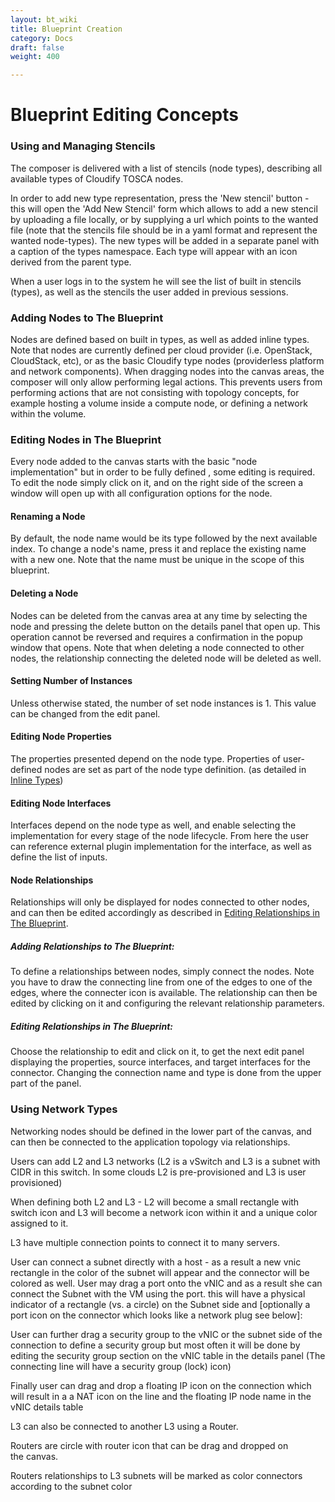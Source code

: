 ```yaml
---
layout: bt_wiki
title: Blueprint Creation
category: Docs
draft: false
weight: 400

---
```

# Blueprint Editing Concepts  

### Using and Managing Stencils 
The composer is delivered with a list of stencils (node types), describing all available types of Cloudify TOSCA
nodes.
 
In order to add new type representation, press the 'New stencil' button - this will open the 'Add New Stencil' form which allows to add a new
stencil by uploading a file locally, or by supplying a url which points to the wanted file (note that the stencils file should be in a yaml format and represent the wanted node-types).
The new types will be added in a separate panel with a caption of the types namespace. 
Each type will appear with an icon derived from the parent type.

When a user logs in to the system he will see the list of built in stencils (types), as well as the
stencils the user added in previous sessions.

### Adding Nodes to The Blueprint
Nodes are defined based on built in types, as well as added inline types. 
Note that nodes are currently defined per cloud provider (i.e. OpenStack, CloudStack, etc), or as the basic Cloudify type nodes (providerless platform and network components).
When dragging nodes into the canvas areas, the composer will only allow performing legal actions. 
This prevents users from performing actions that are not consisting with topology concepts, for example hosting a volume inside a compute node, or defining a network within the volume.


### Editing Nodes in The Blueprint

Every node added to the canvas starts with the basic "node implementation" but in order to be fully defined , some editing is required. 
To edit the node simply click on it, and on the right side of the screen a window will open up with all configuration options for the node.


#### Renaming a Node 
By default, the node name would be its type followed by the next available index. 
To change a node's name, press it and replace the existing name with a new one. Note that the name must be unique in the scope of this blueprint.

#### Deleting a Node 
Nodes can be deleted from the canvas area at any time by selecting the node and pressing the delete button on the details panel that open up. 
This operation cannot be reversed and requires a confirmation in the popup window that opens.
Note that when deleting a node connected to other nodes, the relationship connecting the deleted node will be deleted as well.

#### Setting Number of Instances
Unless otherwise stated, the number of set node instances is 1. 
This value can be changed from the edit panel.

#### Editing Node Properties
The properties presented depend on the node type. 
Properties of user-defined nodes are set as part of the node type definition. (as detailed in [Inline Types])

#### Editing Node Interfaces
Interfaces depend on the node type as well, and enable selecting the implementation for every stage of the node lifecycle. 
From here the user can reference external plugin implementation for the interface, as well as define the list of inputs.

#### Node Relationships

Relationships will only be displayed for nodes connected to other nodes, and can then be edited accordingly as described in [Editing Relationships in The Blueprint].

##### Adding Relationships to The Blueprint:
To define a relationships between nodes, simply connect the nodes. Note you have to draw the connecting line from one of the edges to one of the edges, where the connecter icon is available. The relationship can then be edited by clicking on it and configuring the relevant relationship parameters.

##### Editing Relationships in The Blueprint:
Choose the relationship to edit and click on it, to get the next edit panel displaying the properties, source interfaces, and target interfaces for the connector.  Changing the connection name and type is done from the upper part of the panel.


### Using Network Types

Networking nodes should be defined in the lower part of the canvas, and can then be connected
to the application topology via relationships.

Users can add L2 and L3 networks (L2 is a vSwitch and L3 is a subnet with CIDR in this switch. In
some clouds L2 is pre-provisioned and L3 is user provisioned)

When defining both L2 and L3 - L2 will become a small rectangle with switch icon and L3 will
become a network icon within it and a unique color assigned to it.

L3 have multiple connection points to connect it to many servers.

User can connect a subnet directly with a host - as a result a new vnic rectangle in the color of
the subnet will appear and the connector will be colored as well. User may drag a port onto the
vNIC and as a result she can connect the Subnet with the VM using the port. this will have a
physical indicator of a rectangle (vs. a circle) on the Subnet side and [optionally a port icon on
the connector which looks like a network plug see below]:

User can further drag a security group to the vNIC or the subnet side of the connection to define
a security group but most often it will be done by editing the security group section on the vNIC
table in the details panel (The connecting line will have a security group (lock) icon)

Finally user can drag and drop a floating IP icon on the connection which will result in a a NAT
icon on the line and the floating IP node name in the vNIC details table

L3 can also be connected to another L3 using a Router.

Routers are circle with router icon that can be drag and dropped on the canvas.

Routers relationships to L3 subnets will be marked as color connectors according to the subnet
color


  [Inline Types]: /composer/overview/#inline-types
  [Editing Relationships in The Blueprint]: #editing-relationships-in-the-blueprint